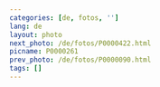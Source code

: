 ```yaml
---
categories: [de, fotos, '']
lang: de
layout: photo
next_photo: /de/fotos/P0000422.html
picname: P0000261
prev_photo: /de/fotos/P0000090.html
tags: []
---
```

